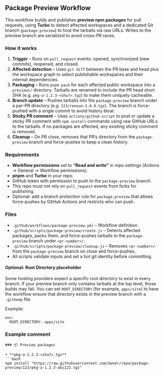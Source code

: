 ## Package Preview Workflow

This workflow builds and publishes **preview npm packages** for pull requests, using **Turbo** to detect affected workspaces and a dedicated Git branch (`package-preview`) to host the tarballs via raw URLs. Writes to the preview branch are serialized to avoid cross-PR races.

### How it works

1. **Trigger** – Runs on `pull_request` events: opened, synchronized (new commits), reopened, and closed.
2. **Affected detection** – Uses `git diff` between the PR base and head plus the workspace graph to select publishable workspaces and their internal dependencies.
3. **Packaging** – Runs `pnpm pack` for each affected public workspace into a `previews/` directory. Tarballs are renamed to include the PR head short SHA (e.g. `pkg-a-1.2.3-<sha7>.tgz`) to make them uniquely cacheable.
4. **Branch update** – Pushes tarballs into the `package-preview` branch under a per-PR directory (e.g. `123/renoun-1.0.0.tgz`). The branch is force-pushed with a single commit to avoid history bloat.
5. **Sticky PR comment** – Uses `actions/github-script` to post or update a sticky PR comment with `npm install` commands using raw GitHub URLs to the tarballs. If no packages are affected, any existing sticky comment is removed.
6. **Cleanup** – On PR close, removes that PR’s directory from the `package-preview` branch and force-pushes to keep a clean history.

### Requirements

- **Workflow permissions** set to **“Read and write”** in repo settings (Actions → General → Workflow permissions).
- **pnpm** and **Turbo** in your repo.
- GitHub token with permission to push to the `package-preview` branch.
- This repo must not rely on `pull_request` events from forks for publishing.
- Optional: add a branch protection rule for `package-preview` that allows force-pushes by GitHub Actions and restricts who can push.

### Files

- `.github/workflows/package-preview.yml` – Workflow definition.
- `.github/scripts/package-preview/create.js` – Detects affected packages, packs them, and force-pushes tarballs to the `package-preview` branch under `<pr-number>/`.
- `.github/scripts/package-preview/cleanup.js` – Removes `<pr-number>/` from the `package-preview` branch on close and force-pushes.
- All scripts validate inputs and set a bot git identity before committing.

#### Optional: Root Directory placeholder

Some hosting providers expect a specific root directory to exist in every branch. If your preview branch only contains tarballs at the top level, those builds may fail. You can set `ROOT_DIRECTORY` (for example, `apps/site`) to have the workflow ensure that directory exists in the preview branch with a `.gitkeep` file.

Example:

```
env:
  ROOT_DIRECTORY: apps/site
```

### Example comment

````
### 📦 Preview packages

• **pkg-a-1.2.3-<sha7>.tgz**
```bash
npm install "https://raw.githubusercontent.com/owner/repo/package-preview/123/pkg-a-1.2.3-abc123.tgz"
````
